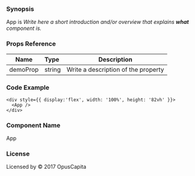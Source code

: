 ### Synopsis

App is 
*Write here a short introduction and/or overview that explains **what** component is.*

### Props Reference

| Name                           | Type                    | Description                                                 |
| ------------------------------ | :---------------------- | ----------------------------------------------------------- |
| demoProp                       | string                  | Write a description of the property                         |

### Code Example

```
<div style={{ display:'flex', width: '100%', height: '82vh' }}>
  <App />
</div>
```

### Component Name

App

### License

Licensed by © 2017 OpusCapita

